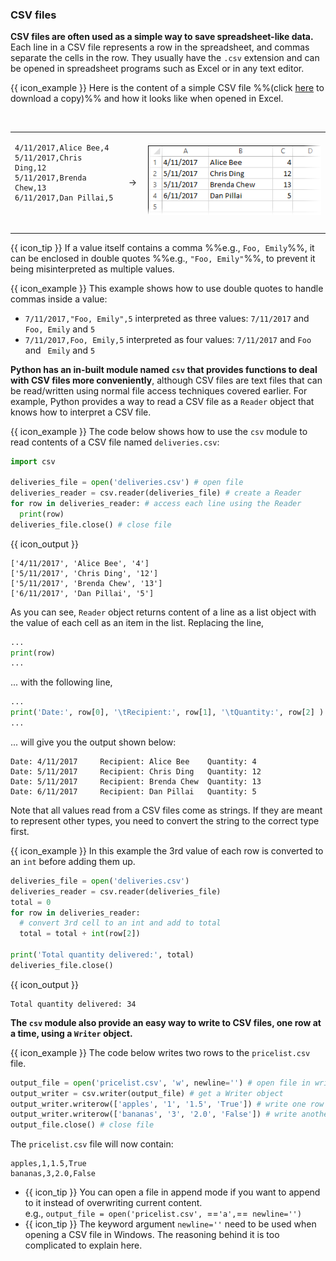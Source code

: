 ### CSV files

**CSV files are often used as a simple way to save spreadsheet-like data.** Each line in a CSV file represents a row in the spreadsheet, and commas separate the cells in the row. They usually have the `.csv` extension and can be opened in spreadsheet programs such as Excel or in any text editor.

<box>

{{ icon_example }} Here is the content of a simple CSV file %%(click [here](deliveries.csv) to download a copy)%% and how it looks like when opened in Excel.

<table> 
<tr>
  <td>

```csv
4/11/2017,Alice Bee,4
5/11/2017,Chris Ding,12
5/11/2017,Brenda Chew,13
6/11/2017,Dan Pillai,5
```
  </td>
  <td>&nbsp;→&nbsp;</td>
  <td>

<img src="images/deliveries.png" />
  </td>
</tr>
</table>

</box>

{{ icon_tip }} If a value itself contains a comma %%e.g., `Foo, Emily`%%, it can be enclosed in double quotes %%e.g., `"Foo, Emily"`%%, to prevent it being misinterpreted as multiple values.

<box>

{{ icon_example }} This example shows how to use double quotes to handle commas inside a value:

* `7/11/2017,"Foo, Emily",5` interpreted as three values: `7/11/2017` and `Foo, Emily` and `5`
* `7/11/2017,Foo, Emily,5` interpreted as four values: `7/11/2017` and `Foo` and ` Emily` and `5`

</box>

**Python has an in-built module named `csv` that provides functions to deal with CSV files more conveniently**, although CSV files are text files that can be read/written using normal file access techniques covered earlier. For example, Python provides a way to read a CSV file as a `Reader` object that knows how to interpret a CSV file.

<box>

{{ icon_example }} The code below shows how to use the `csv` module to read contents of a CSV file named `deliveries.csv`:

```python
import csv 

deliveries_file = open('deliveries.csv') # open file
deliveries_reader = csv.reader(deliveries_file) # create a Reader
for row in deliveries_reader: # access each line using the Reader
  print(row)
deliveries_file.close() # close file
```
{{ icon_output }}
```
['4/11/2017', 'Alice Bee', '4']
['5/11/2017', 'Chris Ding', '12']
['5/11/2017', 'Brenda Chew', '13']
['6/11/2017', 'Dan Pillai', '5']
```
As you can see, `Reader` object returns content of a line as a list object with the value of each cell as an item in the list. Replacing the line,
```python
...
print(row)
...
``` 
... with the following line,
```python
...
print('Date:', row[0], '\tRecipient:', row[1], '\tQuantity:', row[2] )
...
```
... will give you the output shown below:
```
Date: 4/11/2017 	Recipient: Alice Bee 	Quantity: 4
Date: 5/11/2017 	Recipient: Chris Ding 	Quantity: 12
Date: 5/11/2017 	Recipient: Brenda Chew 	Quantity: 13
Date: 6/11/2017 	Recipient: Dan Pillai 	Quantity: 5
```

</box>

Note that all values read from a CSV files come as strings. If they are meant to represent other types, you need to convert the string to the correct type first.

<box>

{{ icon_example }} In this example the 3rd value of each row is converted to an `int` before adding them up.

```python
deliveries_file = open('deliveries.csv') 
deliveries_reader = csv.reader(deliveries_file) 
total = 0
for row in deliveries_reader:
  # convert 3rd cell to an int and add to total
  total = total + int(row[2]) 

print('Total quantity delivered:', total)
deliveries_file.close()
```
{{ icon_output }}
```
Total quantity delivered: 34
```

</box>

**The `csv` module also provide an easy way to write to CSV files, one row at a time, using a `Writer` object.**

<box>

{{ icon_example }} The code below writes two rows to the `pricelist.csv` file.

```python
output_file = open('pricelist.csv', 'w', newline='') # open file in write mode
output_writer = csv.writer(output_file) # get a Writer object
output_writer.writerow(['apples', '1', '1.5', 'True']) # write one row
output_writer.writerow(['bananas', '3', '2.0', 'False']) # write another row
output_file.close() # close file
```
The `pricelist.csv` file will now contain:
```
apples,1,1.5,True
bananas,3,2.0,False
```

* {{ icon_tip }} You can open a file in append mode if you want to append to it instead of overwriting current content. <br> e.g., `output_file = open('pricelist.csv', `==`'a',`==` newline='')`
* {{ icon_tip }} The keyword argument `newline=''` need to be used when opening a CSV file in Windows. The reasoning behind it is too complicated to explain here.
</box>

<include src="exercisePanel.md" boilerplate var-title="Calcluate GST" var-file="e-calculateGst.md" />